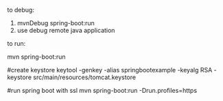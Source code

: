 to debug:

1. mvnDebug spring-boot:run
2. use debug remote java application


to run:

mvn spring-boot:run


#create keystore
keytool -genkey -alias springbootexample -keyalg RSA -keystore src/main/resources/tomcat.keystore

#run spring boot with ssl
mvn spring-boot:run -Drun.profiles=https

